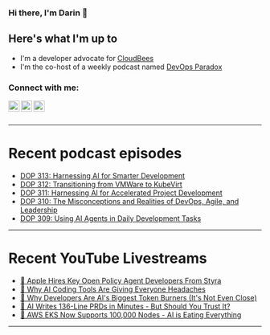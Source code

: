 ### Hi there, I'm Darin 👋

## Here's what I'm up to
- I'm a developer advocate for [CloudBees][cloudbees-website]
- I'm the co-host of a weekly podcast named [DevOps Paradox][dop-website]

### Connect with me:

[<img align="left" alt="darinpope | Twitter" width="22px" src="https://cdn.jsdelivr.net/npm/simple-icons@v3/icons/twitter.svg" />][twitter]
[<img align="left" alt="darinpope | LinkedIn" width="22px" src="https://cdn.jsdelivr.net/npm/simple-icons@v3/icons/linkedin.svg" />][linkedin]
[<img align="left" alt="darinpope | Instagram" width="22px" src="https://cdn.jsdelivr.net/npm/simple-icons@v3/icons/instagram.svg" />][instagram]

<br />
<br />

---

# Recent podcast episodes
<!-- BLOG-POST-LIST:START -->
- [DOP 313: Harnessing AI for Smarter Development](https://www.devopsparadox.com/episodes/harnessing-ai-for-smarter-development-313/)
- [DOP 312: Transitioning from VMWare to KubeVirt](https://www.devopsparadox.com/episodes/transitioning-from-vmware-to-kubevirt-312/)
- [DOP 311: Harnessing AI for Accelerated Project Development](https://www.devopsparadox.com/episodes/harnessing-ai-for-accelerated-project-development-311/)
- [DOP 310: The Misconceptions and Realities of DevOps, Agile, and Leadership](https://www.devopsparadox.com/episodes/the-misconceptions-and-realities-of-devops-agile-and-leadership-310/)
- [DOP 309: Using AI Agents in Daily Development Tasks](https://www.devopsparadox.com/episodes/using-ai-agents-in-daily-development-tasks-309/)
<!-- BLOG-POST-LIST:END -->

---

# Recent YouTube Livestreams
<!-- YOUTUBE:START -->
- [🔴 Apple Hires Key Open Policy Agent Developers From Styra](https://www.youtube.com/watch?v=O_pS_S8LpgY)
- [🔴 Why AI Coding Tools Are Giving Everyone Headaches](https://www.youtube.com/watch?v=KaVz6sXTUJw)
- [🔴 Why Developers Are AI&#39;s Biggest Token Burners &lpar;It&#39;s Not Even Close&rpar;](https://www.youtube.com/watch?v=FNZqCMSlmv8)
- [🔴 AI Writes 136-Line PRDs in Minutes - But Should You Trust It?](https://www.youtube.com/watch?v=ua_nddvJ6b4)
- [🔴 AWS EKS Now Supports 100,000 Nodes - AI is Eating Everything](https://www.youtube.com/watch?v=XX4rVD0oHGo)
<!-- YOUTUBE:END -->

---


[website]: https://www.darinpope.com/
[twitter]: https://twitter.com/darinpope
[youtube]: https://youtube.com/darinpope
[instagram]: https://instagram.com/darinpope
[linkedin]: https://linkedin.com/in/darinpope
[cloudbees-website]: https://www.cloudbees.com/
[dop-website]: https://www.devopsparadox.com/

<!--
**darinpope/darinpope** is a ✨ _special_ ✨ repository because its `README.md` (this file) appears on your GitHub profile.

Here are some ideas to get you started:

- 🔭 I’m currently working on ...
- 🌱 I’m currently learning ...
- 👯 I’m looking to collaborate on ...
- 🤔 I’m looking for help with ...
- 💬 Ask me about ...
- 📫 How to reach me: ...
- 😄 Pronouns: ...
- ⚡ Fun fact: ...
-->
